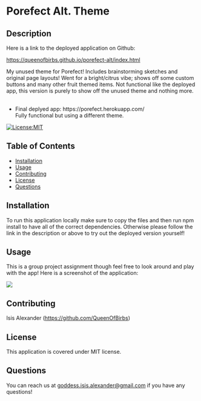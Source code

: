 # Porefect Alt. Theme

## Description 

Here is a link to the deployed application on Github:

https://queenofbirbs.github.io/porefect-alt/index.html

My unused theme for Porefect! Includes brainstorming sketches and original page layouts!
Went for a bright/citrus vibe; shows off some custom buttons and many other fruit themed items. Not functional like the deployed app, this version is purely to show off the unused theme and nothing more.
<br>
<br>
<ul>
  <li>
Final deplyed app: https://porefect.herokuapp.com/
    <br>
Fully functional but using a different theme.
  </li>
  </ul>

[![License:MIT](https://img.shields.io/badge/License-MIT-yellow.svg)](https://opensource.org/licenses/MIT)

## Table of Contents
- [Installation](#installation)
- [Usage](#usage)
- [Contributing](#contributing)
- [License](#license)
- [Questions](#questions)

## Installation

To run this application locally make sure to copy the files and then run npm install to have all of the correct dependencies. Otherwise please follow the link in the description or above to try out the deployed version yourself!

## Usage

This is a group project assignment though feel free to look around and play with the app!
Here is a screenshot of the application:

<img src="./images/example.png">


## Contributing

Isis Alexander (https://github.com/QueenOfBirbs)

## License

This application is covered under MIT license. 

## Questions

You can reach us at goddess.isis.alexander@gmail.com if you have any questions!

